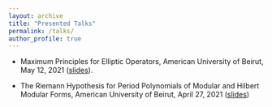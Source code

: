 ```yaml
---
layout: archive
title: "Presented Talks"
permalink: /talks/
author_profile: true
---
```


* Maximum Principles for Elliptic Operators, American University of Beirut, May 12, 2021 ([slides](</talks/Projectslides.pdf>)).

* The Riemann Hypothesis for Period Polynomials of Modular and Hilbert Modular
Forms, American University of Beirut, April 27, 2021 ([slides](/talks/Thesis-Slides.pdf))
